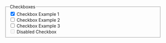 <fieldset class="usa-fieldset">
  <legend class="usa-legend">Checkboxes</legend>
  <div class="usa-checkbox">
    <input
      class="usa-checkbox__input"
      id="check-historical-truth"
      type="checkbox"
      name="historical-figures"
      value="sojourner-truth"
      checked="checked"
    />
    <label class="usa-checkbox__label" for="check-historical-truth"
      >Checkbox Example 1</label
    >
  </div>
  <div class="usa-checkbox">
    <input
      class="usa-checkbox__input"
      id="check-historical-douglass"
      type="checkbox"
      name="historical-figures"
      value="frederick-douglass"
    />
    <label class="usa-checkbox__label" for="check-historical-douglass"
      >Checkbox Example 2</label
    >
  </div>
  <div class="usa-checkbox">
    <input
      class="usa-checkbox__input"
      id="check-historical-washington"
      type="checkbox"
      name="historical-figures"
      value="booker-t-washington"
    />
    <label class="usa-checkbox__label" for="check-historical-washington"
      >Checkbox Example 3</label
    >
  </div>
  <div class="usa-checkbox">
    <input
      class="usa-checkbox__input"
      id="check-historical-carver"
      type="checkbox"
      name="historical-figures"
      value="george-washington-carver"
      disabled="disabled"
    />
    <label class="usa-checkbox__label" for="check-historical-carver"
      >Disabled Checkbox</label
    >
  </div>
</fieldset>